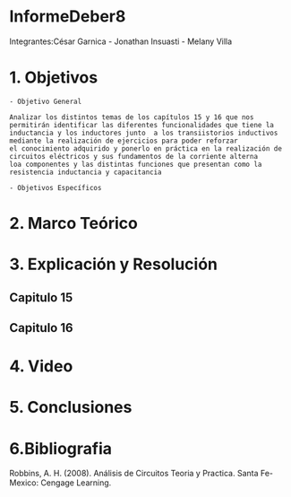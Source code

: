 # InformeDeber8

Integrantes:César Garnica  -  Jonathan Insuasti -  Melany Villa 

# 1. Objetivos
    - Objetivo General
     
    Analizar los distintos temas de los capítulos 15 y 16 que nos permitirán identificar las diferentes funcionalidades que tiene la
    inductancia y los inductores junto  a los transiistorios inductivos  mediante la realización de ejercicios para poder reforzar 
    el conocimiento adquirido y ponerlo en práctica en la realización de circuitos eléctricos y sus fundamentos de la corriente alterna
    loa componentes y las distintas funciones que presentan como la resistencia inductancia y capacitancia 
            
    - Objetivos Específicos  
    
   
     
     
# 2. Marco Teórico


# 3. Explicación y Resolución

## Capitulo 15



## Capitulo 16




# 4. Video



# 5. Conclusiones



# 6.Bibliografia 

Robbins, A. H. (2008). Análisis de Circuitos Teoria y Practica. Santa Fe-Mexico: Cengage Learning.

